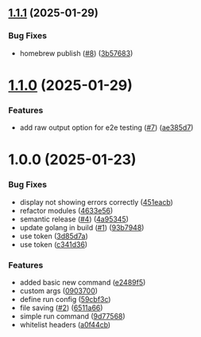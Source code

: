 ## [1.1.1](https://github.com/hadlow/sendex/compare/v1.1.0...v1.1.1) (2025-01-29)


### Bug Fixes

* homebrew publish ([#8](https://github.com/hadlow/sendex/issues/8)) ([3b57683](https://github.com/hadlow/sendex/commit/3b57683f3a3ada3809fba77927c31ce5162c04b6))

# [1.1.0](https://github.com/hadlow/sendex/compare/v1.0.0...v1.1.0) (2025-01-29)


### Features

* add raw output option for e2e testing ([#7](https://github.com/hadlow/sendex/issues/7)) ([ae385d7](https://github.com/hadlow/sendex/commit/ae385d79b34c78af35c41cd07c123e7c6d249754))

# 1.0.0 (2025-01-23)


### Bug Fixes

* display not showing errors correctly ([451eacb](https://github.com/hadlow/sendex/commit/451eacb4a8d03e7247d5d1b0dbd3da5561d0f8b1))
* refactor modules ([4633e56](https://github.com/hadlow/sendex/commit/4633e56bbb013c8935dea544fcf58dcc39eb7792))
* semantic release ([#4](https://github.com/hadlow/sendex/issues/4)) ([4a95345](https://github.com/hadlow/sendex/commit/4a953459758359ec3cd9fa1b8d7d0415536d7360))
* update golang in build ([#1](https://github.com/hadlow/sendex/issues/1)) ([93b7948](https://github.com/hadlow/sendex/commit/93b7948f4533e900365534d6dec220b015b538ce))
* use token ([3d85d7a](https://github.com/hadlow/sendex/commit/3d85d7ab96ce1fe7e895e20cc53211dbdc593159))
* use token ([c341d36](https://github.com/hadlow/sendex/commit/c341d3663268e21c3557a6c7eeee15e14b3f441b))


### Features

* added basic new command ([e2489f5](https://github.com/hadlow/sendex/commit/e2489f54964cf01c3e2a0d23b472a7214eb2f9b3))
* custom args ([0903700](https://github.com/hadlow/sendex/commit/09037001abed6205fbb090cd51dcd173dd5d8e0c))
* define run config ([59cbf3c](https://github.com/hadlow/sendex/commit/59cbf3c65e1a6eb886cc8bebaaf59f1e6b1897bc))
* file saving ([#2](https://github.com/hadlow/sendex/issues/2)) ([6511a66](https://github.com/hadlow/sendex/commit/6511a66b16cbc86769834879903b6b37fe9c7ed3))
* simple run command ([9d77568](https://github.com/hadlow/sendex/commit/9d77568927a7e1b784c7d4c3b9f90876aa44fc81))
* whitelist headers ([a0f44cb](https://github.com/hadlow/sendex/commit/a0f44cb2aa78479f0d5950f66dce79cc3988c8fb))
